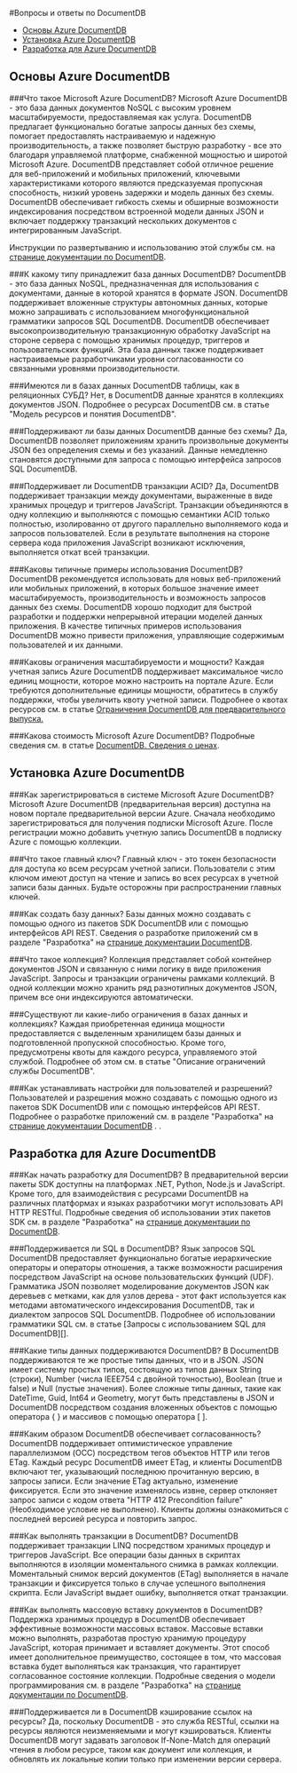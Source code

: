 ﻿<properties title="Frequently asked questions about DocumentDB" pageTitle="Вопросы и ответы по DocumentDB | Azure" description="Ответы на часто задаваемые вопросы о службе базы данных документов NoSQL Azure DocumentDB. Узнайте о емкости и единицах запросов и поймите, как выполнять масштабирование согласно требованиям приложения." metaKeywords="NoSQL, DocumentDB,  database, document-orientated database, JSON, faq"   services="documentdb" solutions="data-management"   authors="spelluru" manager="jhubbard" editor="monicar" videoId="" scriptId="" />

<tags ms.service="documentdb" ms.workload="data-services" ms.tgt_pltfrm="na" ms.devlang="na" ms.topic="article" ms.date="08/20/2014" ms.author="spelluru" />


#Вопросы и ответы по DocumentDB

- [Основы Azure DocumentDB](#fundamentals)
- [Установка Azure DocumentDB](#setup)
- [Разработка для Azure DocumentDB](#develop)

## <a id="fundamentals"></a> Основы Azure DocumentDB

###Что такое Microsoft Azure DocumentDB? 
Microsoft Azure DocumentDB - это база данных документов NoSQL с высоким уровнем масштабируемости, предоставляемая как услуга. DocumentDB предлагает функционально богатые запросы данных без схемы, помогает предоставлять настраиваемую и надежную производительность, а также позволяет быструю разработку - все это благодаря управляемой платформе, снабженной мощностью и широтой Microsoft Azure. DocumentDB представляет собой отличное решение для веб-приложений и мобильных приложений, ключевыми характеристиками которого являются предсказуемая пропускная способность, низкий уровень задержки и модель данных без схемы. DocumentDB обеспечивает гибкость схемы и обширные возможности индексирования посредством встроенной модели данных JSON и включает поддержку транзакций нескольких документов с интегрированным JavaScript.  
  
Инструкции по развертыванию и использованию этой службы см. на [странице документации по DocumentDB](http://go.microsoft.com/fwlink/p/?LinkID=402319).

###К какому типу принадлежит база данных DocumentDB?
DocumentDB - это база данных NoSQL, предназначенная для использования с документами, данные в которой хранятся в формате JSON.  DocumentDB поддерживает вложенные структуры автономных данных, которые можно запрашивать с использованием многофункциональной грамматики запросов SQL DocumentDB. DocumentDB обеспечивает высокопроизводительную транзакционную обработку JavaScript на стороне сервера с помощью хранимых процедур, триггеров и пользовательских функций. Эта база данных также поддерживает настраиваемые разработчиками уровни согласованности со связанными уровнями производительности.
 
###Имеются ли в базах данных DocumentDB таблицы, как в реляционных СУБД?
Нет, в DocumentDB данные хранятся в коллекциях документов JSON.  Подробнее о ресурсах DocumentDB см. в статье "Модель ресурсов и понятия DocumentDB". 

###Поддерживают ли базы данных DocumentDB данные без схемы?
Да, DocumentDB позволяет приложениям хранить произвольные документы JSON без определения схемы и без указаний. Данные немедленно становятся доступными для запроса с помощью интерфейса запросов SQL DocumentDB.   

###Поддерживает ли DocumentDB транзакции ACID?
Да, DocumentDB поддерживает транзакции между документами, выраженные в виде хранимых процедур и триггеров JavaScript. Транзакции объединяются в одну коллекцию и выполняются с помощью семантики ACID только полностью, изолированно от другого параллельно выполняемого кода и запросов пользователей.  Если в результате выполнения на стороне сервера кода приложения JavaScript возникают исключения, выполняется откат всей транзакции. 

###Каковы типичные примеры использования DocumentDB?  
DocumentDB рекомендуется использовать для новых веб-приложений или мобильных приложений, в которых большое значение имеет масштабируемость, производительность и возможность запросов данных без схемы. DocumentDB хорошо подходит для быстрой разработки и поддержки непрерывной итерации моделей данных приложения. В качестве типичных примеров использования DocumentDB можно привести приложения, управляющие содержимым пользователей и их данными.  

###Каковы ограничения масштабируемости и мощности?
Каждая учетная запись Azure DocumentDB поддерживает максимальное число единиц мощности, которое можно настроить на портале Azure. Если требуются дополнительные единицы мощности, обратитесь в службу поддержки, чтобы увеличить квоту учетной записи.  Подробнее о квотах ресурсов см. в статье [Ограничения DocumentDB для предварительного выпуска.](http://azure.microsoft.com/ru-ru/documentation/articles/documentdb-limits/) 


###Какова стоимость Microsoft Azure DocumentDB?
Подробные сведения см. в статье [DocumentDB. Сведения о ценах](http://go.microsoft.com/fwlink/p/?LinkID=402317).

## <a id="setup"></a> Установка Azure DocumentDB

###Как зарегистрироваться в системе Microsoft Azure DocumentDB?
Microsoft Azure DocumentDB (предварительная версия) доступна на новом портале предварительной версии Azure.  Сначала необходимо зарегистрироваться для получения подписки Microsoft Azure.  После регистрации можно добавить учетную запись DocumentDB в подписку Azure с помощью коллекции.   

###Что такое главный ключ?
Главный ключ - это токен безопасности для доступа ко всем ресурсам учетной записи. Пользователи с этим ключом имеют доступ на чтение и запись во всех ресурсах в учетной записи базы данных. Будьте осторожны при распространении главных ключей. 

###Как создать базу данных?
Базы данных можно создавать с помощью одного из пакетов SDK DocumentDB или с помощью интерфейсов API REST.  Сведения о разработке приложений см в разделе "Разработка" на [странице документации DocumentDB](http://go.microsoft.com/fwlink/p/?LinkID=402319). 

###Что такое коллекция?
Коллекция представляет собой контейнер документов JSON и связанную с ними логику в виде приложения JavaScript. Запросы и транзакции ограничены рамками коллекций. В одной коллекции можно хранить ряд разнотипных документов JSON, причем все они индексируются автоматически.   

###Существуют ли какие-либо ограничения в базах данных и коллекциях?
Каждая приобретенная единица мощности предоставляется с выделенным хранилищем базы данных и подготовленной пропускной способностью. Кроме того, предусмотрены квоты для каждого ресурса, управляемого этой службой. Подробнее об этом см. в статье "Описание ограничений службы DocumentDB".  

###Как устанавливать настройки для пользователей и разрешений?
Пользователей и разрешения можно создавать с помощью одного из пакетов SDK DocumentDB или с помощью интерфейсов API REST. Подробнее о разработке приложений см. в разделе "Разработка" на [странице документации DocumentDB](http://go.microsoft.com/fwlink/p/?LinkID=402319)  .   .  


## <a id="develop"></a>Разработка для Azure DocumentDB

###Как начать разработку для DocumentDB?
В предварительной версии пакеты SDK доступны на платформах .NET, Python, Node.js и JavaScript.  Кроме того, для взаимодействия с ресурсами DocumentDB на различных платформах и языках разработчики могут использовать API HTTP RESTful. Подробные сведения об использовании этих пакетов SDK см. в разделе "Разработка" на [странице документации по DocumentDB](http://go.microsoft.com/fwlink/p/?LinkID=402319).

###Поддерживается ли SQL в DocumentDB?
Язык запросов SQL DocumentDB предоставляет функционально богатые иерархические операторы и операторы отношения, а также возможности расширения посредством JavaScript на основе пользовательских функций (UDF). Грамматика JSON позволяет моделирование документов JSON как деревьев с метками, как для узлов дерева - этот факт используется как методами автоматического индексирования DocumentDB, так и диалектом запросов SQL DocumentDB.  Подробнее об использовании грамматики SQL см. в статье [Запросы с использованием SQL для DocumentDB][].

###Какие типы данных поддерживаются DocumentDB?
В DocumentDB поддерживаются те же простые типы данных, что и в JSON. JSON имеет систему простых типов, состоящую из типов данных String (строки), Number (числа IEEE754 с двойной точностью), Boolean (true и false) и Null (пустые значения).  Более сложные типы данных, такие как DateTime, Guid, Int64 и Geometry, могут быть представлены в JSON и DocumentDB посредством создания вложенных объектов с помощью оператора { } и массивов с помощью оператора [ ]. 

###Каким образом DocumentDB обеспечивает согласованность?
DocumentDB поддерживает оптимистическое управление параллелизмом (OCC) посредством тегов объектов HTTP или тегов ETag. Каждый ресурс DocumentDB имеет ETag, и клиенты DocumentDB включают тег, указывающий последнюю прочитанную версию, в запросы записи. Если значение ETag актуально, изменение фиксируется. Если это значение изменялось извне, сервер отклоняет запрос записи с кодом ответа "HTTP 412 Precondition failure" (Необходимое условие не выполнено). Клиенты должны ознакомиться с последней версией ресурса и повторить запрос. 

###Как выполнять транзакции в DocumentDB?
DocumentDB поддерживает транзакции LINQ посредством хранимых процедур и триггеров JavaScript. Все операции базы данных в скриптах выполняются в изоляции моментального снимка в рамках коллекции. Моментальный снимок версий документов (ETag) выполняется в начале транзакции и фиксируется только в случае успешного выполнения скрипта. Если JavaScript выдает ошибку, выполняется откат транзакции.

###Как выполнять массовую вставку документов в DocumentDB? 
Поддержка хранимых процедур в DocumentDB обеспечивает эффективные возможности массовых вставок. Массовые вставки можно выполнять, разработав простую хранимую процедуру JavaScript, которая принимает и вставляет документы. Этот способ имеет дополнительное преимущество, состоящее в том, что массовая вставка будет выполняться как транзакция, что гарантирует согласованное состояние коллекции. Подробные сведения о модели программирования см. в разделе "Разработка" на [странице документации по DocumentDB](http://go.microsoft.com/fwlink/p/?LinkID=402319).

###Поддерживается ли в DocumentDB кэширование ссылок на ресурсы?
Да, поскольку DocumentDB - это служба RESTful, ссылки на ресурсы являются неизменяемыми и могут кэшироваться. Клиенты DocumentDB могут задавать заголовок If-None-Match для операций чтения в любом ресурсе, таком как документ или коллекция, и обновлять их локальные копии только при изменении версии сервера. 




[preview-portal]: https://portal.azure.com
[запрос]: ../documentdb-sql-query/
